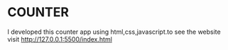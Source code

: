 # COUNTER
I developed this counter app using html,css,javascript.to see the website visit http://127.0.0.1:5500/index.html
